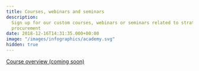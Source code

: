 ```yaml
---
title: Courses, webinars and seminars
description:
  Sign up for our custom courses, webinars or seminars related to strategic
  procurement
date: 2018-12-16T14:31:35.000+00:00
image: "/images/infographics/academy.svg"
hidden: true
---
```


<a href="#" class="btn btn-primary green btn-lg">Course overview (coming soon)</a>
